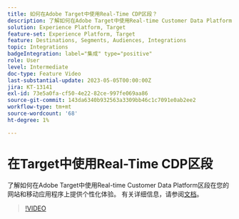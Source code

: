 ```yaml
---
title: 如何在Adobe Target中使用Real-Time CDP区段？
description: 了解如何在Adobe Target中使用Real-time Customer Data Platform区段在您的网站和移动应用程序上提供个性化体验。
solution: Experience Platform, Target
feature-set: Experience Platform, Target
feature: Destinations, Segments, Audiences, Integrations
topic: Integrations
badgeIntegration: label="集成" type="positive"
role: User
level: Intermediate
doc-type: Feature Video
last-substantial-update: 2023-05-05T00:00:00Z
jira: KT-13141
exl-id: 73e5a0fa-cf50-4e22-82ce-997fe069aa86
source-git-commit: 143da6340b932563a3309bb46c1c7091e0ab2ee2
workflow-type: tm+mt
source-wordcount: '68'
ht-degree: 1%

---
```


# 在Target中使用Real-Time CDP区段

了解如何在Adobe Target中使用Real-time Customer Data Platform区段在您的网站和移动应用程序上提供个性化体验。 有关详细信息，请参阅[文档](https://experienceleague.adobe.com/docs/target/using/integrate/integrating-with-rtcdp.html)。

>[!VIDEO](https://video.tv.adobe.com/v/3419149/?learn=on)
